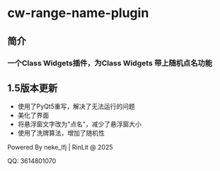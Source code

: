 # cw-range-name-plugin

## 简介
### 一个Class Widgets插件，为Class Widgets 带上随机点名功能

## 1.5版本更新
- 使用了PyQt5重写，解决了无法运行的问题
- 美化了界面
- 将悬浮窗文字改为"点名"，减少了悬浮窗大小
- 使用了洗牌算法，增加了随机性

Powered By neke_lfj | RinLit @ 2025

QQ: 3614801070